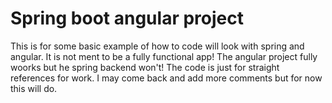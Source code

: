# Spring boot angular project
This is for some basic example of how to code will look with spring and angular. It is not ment to be a fully functional app! The angular project fully woorks but he spring backend won't! The code is just for straight references for work. I may come back and add more comments but for now this will do.  